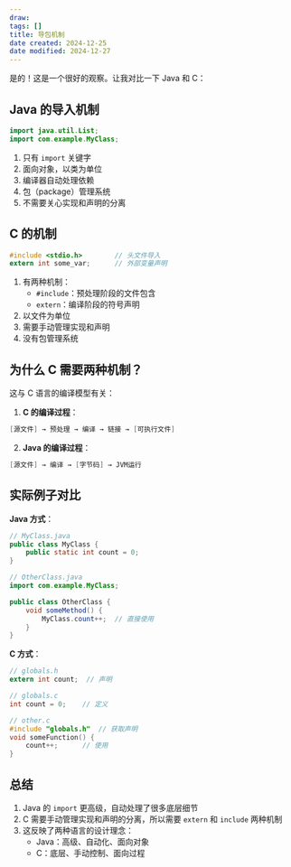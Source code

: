 ```yaml
---
draw:
tags: []
title: 导包机制
date created: 2024-12-25
date modified: 2024-12-27
---
```


是的！这是一个很好的观察。让我对比一下 Java 和 C：

## Java 的导入机制

```java
import java.util.List;
import com.example.MyClass;
```

1. 只有 `import` 关键字
2. 面向对象，以类为单位
3. 编译器自动处理依赖
4. 包（package）管理系统
5. 不需要关心实现和声明的分离

## C 的机制

```c
#include <stdio.h>        // 头文件导入
extern int some_var;      // 外部变量声明
```

1. 有两种机制：
   - `#include`：预处理阶段的文件包含
   - `extern`：编译阶段的符号声明
2. 以文件为单位
3. 需要手动管理实现和声明
4. 没有包管理系统

## 为什么 C 需要两种机制？

这与 C 语言的编译模型有关：

1. **C 的编译过程**：

```Java
[源文件] → 预处理 → 编译 → 链接 → [可执行文件]
```

2. **Java 的编译过程**：

```Java
[源文件] → 编译 → [字节码] → JVM运行
```

## 实际例子对比

**Java 方式**：

```java
// MyClass.java
public class MyClass {
    public static int count = 0;
}

// OtherClass.java
import com.example.MyClass;

public class OtherClass {
    void someMethod() {
        MyClass.count++;  // 直接使用
    }
}
```

**C 方式**：

```c
// globals.h
extern int count;  // 声明

// globals.c
int count = 0;    // 定义

// other.c
#include "globals.h"  // 获取声明
void someFunction() {
    count++;      // 使用
}
```

## 总结

1. Java 的 `import` 更高级，自动处理了很多底层细节
2. C 需要手动管理实现和声明的分离，所以需要 `extern` 和 `include` 两种机制
3. 这反映了两种语言的设计理念：
   - Java：高级、自动化、面向对象
   - C：底层、手动控制、面向过程
